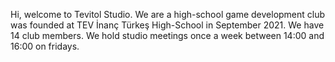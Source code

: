 Hi, welcome to Tevitol Studio. We are a high-school game development club was founded at TEV İnanç Türkeş High-School in September 2021. We have 14 club members. We hold studio meetings once a week between 14:00 and 16:00 on fridays.
